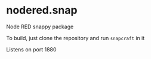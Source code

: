 # nodered.snap
Node  RED snappy package

To build, just clone the repository and run `snapcraft` in it

Listens on port 1880
